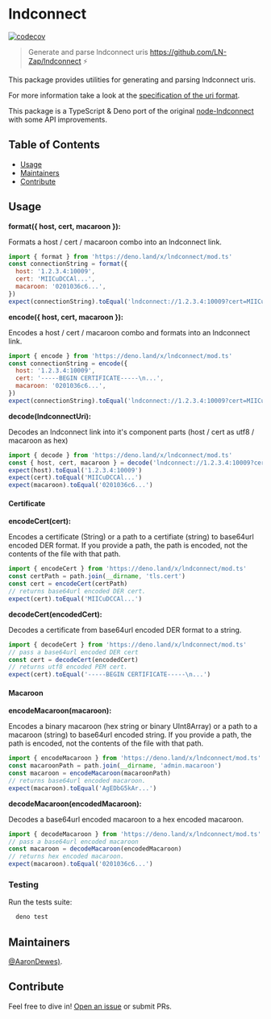 # lndconnect

[![codecov](https://codecov.io/github/runcitadel/deno-lndconnect/branch/main/graph/badge.svg?token=Uh0EXCsxAH)](https://codecov.io/github/runcitadel/deno-lndconnect)

> Generate and parse lndconnect uris https://github.com/LN-Zap/lndconnect ⚡️

This package provides utilities for generating and parsing lndconnect uris.

For more information take a look at the [specification of the uri format](https://github.com/LN-Zap/lndconnect/blob/master/lnd_connect_uri.md).

This package is a TypeScript & Deno port of the original [node-lndconnect](https://github.com/LN-Zap/node-lndconnect) with some API improvements.

## Table of Contents

- [Usage](#usage)
- [Maintainers](#maintainers)
- [Contribute](#contribute)

## Usage

**format({ host, cert, macaroon }):**

Formats a host / cert / macaroon combo into an lndconnect link.

```javascript
import { format } from 'https://deno.land/x/lndconnect/mod.ts'
const connectionString = format({
  host: '1.2.3.4:10009',
  cert: 'MIICuDCCAl...',
  macaroon: '0201036c6...',
})
expect(connectionString).toEqual('lndconnect://1.2.3.4:10009?cert=MIICuDCCAl...&macaroon=0201036c6...')
```

**encode({ host, cert, macaroon }):**

Encodes a host / cert / macaroon combo and formats into an lndconnect link.

```javascript
import { encode } from 'https://deno.land/x/lndconnect/mod.ts'
const connectionString = encode({
  host: '1.2.3.4:10009',
  cert: '-----BEGIN CERTIFICATE-----\n...',
  macaroon: '0201036c6...',
})
expect(connectionString).toEqual('lndconnect://1.2.3.4:10009?cert=MIICuDCCAl...&macaroon=AgEDbG5kAr...')
```

**decode(lndconnectUri):**

Decodes an lndconnect link into it's component parts (host / cert as utf8 / macaroon as hex)

```javascript
import { decode } from 'https://deno.land/x/lndconnect/mod.ts'
const { host, cert, macaroon } = decode('lndconnect://1.2.3.4:10009?cert=MIICuDCCAl...&macaroon=AgEDbG5kAr...')
expect(host).toEqual('1.2.3.4:10009')
expect(cert).toEqual('MIICuDCCAl...')
expect(macaroon).toEqual('0201036c6...')
```

#### Certificate

**encodeCert(cert):**

Encodes a certificate (String) or a path to a certifiate (string) to base64url encoded DER format.
If you provide a path, the path is encoded, not the contents of the file with that path.

```javascript
import { encodeCert } from 'https://deno.land/x/lndconnect/mod.ts'
const certPath = path.join(__dirname, 'tls.cert')
const cert = encodeCert(certPath)
// returns base64url encoded DER cert.
expect(cert).toEqual('MIICuDCCAl...')
```

**decodeCert(encodedCert):**

Decodes a certificate from base64url encoded DER format to a string.

```javascript
import { decodeCert } from 'https://deno.land/x/lndconnect/mod.ts'
// pass a base64url encoded DER cert
const cert = decodeCert(encodedCert)
// returns utf8 encoded PEM cert.
expect(cert).toEqual('-----BEGIN CERTIFICATE-----\n...')
```

#### Macaroon

**encodeMacaroon(macaroon):**

Encodes a binary macaroon (hex string or binary UInt8Array) or a path to a macaroon (string) to base64url encoded string.
If you provide a path, the path is encoded, not the contents of the file with that path.

```javascript
import { encodeMacaroon } from 'https://deno.land/x/lndconnect/mod.ts'
const macaroonPath = path.join(__dirname, 'admin.macaroon')
const macaroon = encodeMacaroon(macaroonPath)
// returns base64url encoded macaroon.
expect(macaroon).toEqual('AgEDbG5kAr...')
```

**decodeMacaroon(encodedMacaroon):**

Decodes a base64url encoded macaroon to a hex encoded macaroon.

```javascript
import { decodeMacaroon } from 'https://deno.land/x/lndconnect/mod.ts'
// pass a base64url encoded macaroon
const macaroon = decodeMacaroon(encodedMacaroon)
// returns hex encoded macaroon.
expect(macaroon).toEqual('0201036c6...')
```

### Testing

Run the tests suite:

```bash
  deno test
```

## Maintainers

[@AaronDewes)](https://github.com/AaronDewes).

## Contribute

Feel free to dive in! [Open an issue](https://github.com/runcitadel/deno-lndconnect/issues/new) or submit PRs.
